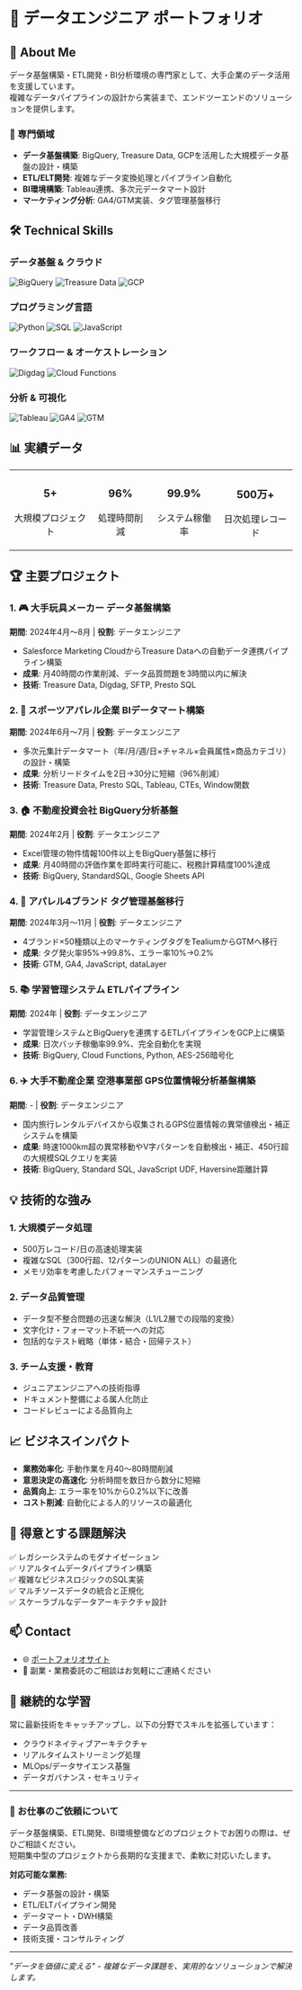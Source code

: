 # 👋 データエンジニア ポートフォリオ

## 🚀 About Me

データ基盤構築・ETL開発・BI分析環境の専門家として、大手企業のデータ活用を支援しています。  
複雑なデータパイプラインの設計から実装まで、エンドツーエンドのソリューションを提供します。

### 💼 専門領域
- **データ基盤構築**: BigQuery, Treasure Data, GCPを活用した大規模データ基盤の設計・構築
- **ETL/ELT開発**: 複雑なデータ変換処理とパイプライン自動化
- **BI環境構築**: Tableau連携、多次元データマート設計
- **マーケティング分析**: GA4/GTM実装、タグ管理基盤移行

## 🛠️ Technical Skills

### データ基盤 & クラウド
![BigQuery](https://img.shields.io/badge/BigQuery-4285F4?style=for-the-badge&logo=google-cloud&logoColor=white)
![Treasure Data](https://img.shields.io/badge/Treasure_Data-FF6B6B?style=for-the-badge&logoColor=white)
![GCP](https://img.shields.io/badge/Google_Cloud-4285F4?style=for-the-badge&logo=google-cloud&logoColor=white)

### プログラミング言語
![Python](https://img.shields.io/badge/Python-3776AB?style=for-the-badge&logo=python&logoColor=white)
![SQL](https://img.shields.io/badge/SQL-4479A1?style=for-the-badge&logo=postgresql&logoColor=white)
![JavaScript](https://img.shields.io/badge/JavaScript-F7DF1E?style=for-the-badge&logo=javascript&logoColor=black)

### ワークフロー & オーケストレーション
![Digdag](https://img.shields.io/badge/Digdag-2088FF?style=for-the-badge&logoColor=white)
![Cloud Functions](https://img.shields.io/badge/Cloud_Functions-4285F4?style=for-the-badge&logo=google-cloud&logoColor=white)

### 分析 & 可視化
![Tableau](https://img.shields.io/badge/Tableau-E97627?style=for-the-badge&logo=tableau&logoColor=white)
![GA4](https://img.shields.io/badge/Google_Analytics_4-E37400?style=for-the-badge&logo=google-analytics&logoColor=white)
![GTM](https://img.shields.io/badge/Google_Tag_Manager-246FDB?style=for-the-badge&logo=google-tag-manager&logoColor=white)

## 📊 実績データ

<table>
<tr>
<td align="center">
<h3>5+</h3>
<p>大規模プロジェクト</p>
</td>
<td align="center">
<h3>96%</h3>
<p>処理時間削減</p>
</td>
<td align="center">
<h3>99.9%</h3>
<p>システム稼働率</p>
</td>
<td align="center">
<h3>500万+</h3>
<p>日次処理レコード</p>
</td>
</tr>
</table>

## 🏆 主要プロジェクト

### 1. 🎮 大手玩具メーカー データ基盤構築
**期間**: 2024年4月〜8月 | **役割**: データエンジニア

- Salesforce Marketing CloudからTreasure Dataへの自動データ連携パイプライン構築
- **成果**: 月40時間の作業削減、データ品質問題を3時間以内に解決
- **技術**: Treasure Data, Digdag, SFTP, Presto SQL

### 2. 👟 スポーツアパレル企業 BIデータマート構築
**期間**: 2024年6月〜7月 | **役割**: データエンジニア

- 多次元集計データマート（年/月/週/日×チャネル×会員属性×商品カテゴリ）の設計・構築
- **成果**: 分析リードタイムを2日→30分に短縮（96%削減）
- **技術**: Treasure Data, Presto SQL, Tableau, CTEs, Window関数

### 3. 🏠 不動産投資会社 BigQuery分析基盤
**期間**: 2024年2月 | **役割**: データエンジニア

- Excel管理の物件情報100件以上をBigQuery基盤に移行
- **成果**: 月40時間の評価作業を即時実行可能に、税務計算精度100%達成
- **技術**: BigQuery, StandardSQL, Google Sheets API

### 4. 👗 アパレル4ブランド タグ管理基盤移行
**期間**: 2024年3月〜11月 | **役割**: データエンジニア

- 4ブランド×50種類以上のマーケティングタグをTealiumからGTMへ移行
- **成果**: タグ発火率95%→99.8%、エラー率10%→0.2%
- **技術**: GTM, GA4, JavaScript, dataLayer

### 5. 📚 学習管理システム ETLパイプライン
**期間**: 2024年 | **役割**: データエンジニア

- 学習管理システムとBigQueryを連携するETLパイプラインをGCP上に構築
- **成果**: 日次バッチ稼働率99.9%、完全自動化を実現
- **技術**: BigQuery, Cloud Functions, Python, AES-256暗号化

### 6. ✈️ 大手不動産企業 空港事業部 GPS位置情報分析基盤構築
**期間**: - | **役割**: データエンジニア

- 国内旅行レンタルデバイスから収集されるGPS位置情報の異常値検出・補正システムを構築
- **成果**: 時速1000km超の異常移動やV字パターンを自動検出・補正、450行超の大規模SQLクエリを実装
- **技術**: BigQuery, Standard SQL, JavaScript UDF, Haversine距離計算

## 💡 技術的な強み

### 1. 大規模データ処理
- 500万レコード/日の高速処理実装
- 複雑なSQL（300行超、12パターンのUNION ALL）の最適化
- メモリ効率を考慮したパフォーマンスチューニング

### 2. データ品質管理
- データ型不整合問題の迅速な解決（L1/L2層での段階的変換）
- 文字化け・フォーマット不統一への対応
- 包括的なテスト戦略（単体・結合・回帰テスト）

### 3. チーム支援・教育
- ジュニアエンジニアへの技術指導
- ドキュメント整備による属人化防止
- コードレビューによる品質向上

## 📈 ビジネスインパクト

- **業務効率化**: 手動作業を月40〜80時間削減
- **意思決定の高速化**: 分析時間を数日から数分に短縮
- **品質向上**: エラー率を10%から0.2%以下に改善
- **コスト削減**: 自動化による人的リソースの最適化

## 🎯 得意とする課題解決

✅ レガシーシステムのモダナイゼーション  
✅ リアルタイムデータパイプライン構築  
✅ 複雑なビジネスロジックのSQL実装  
✅ マルチソースデータの統合と正規化  
✅ スケーラブルなデータアーキテクチャ設計  

## 📫 Contact

- 🌐 [ポートフォリオサイト](https://sato1046.github.io)
- 💼 副業・業務委託のご相談はお気軽にご連絡ください

## 🔄 継続的な学習

常に最新技術をキャッチアップし、以下の分野でスキルを拡張しています：
- クラウドネイティブアーキテクチャ
- リアルタイムストリーミング処理
- MLOps/データサイエンス基盤
- データガバナンス・セキュリティ

---

### 🌟 お仕事のご依頼について

データ基盤構築、ETL開発、BI環境整備などのプロジェクトでお困りの際は、ぜひご相談ください。  
短期集中型のプロジェクトから長期的な支援まで、柔軟に対応いたします。

**対応可能な業務:**
- データ基盤の設計・構築
- ETL/ELTパイプライン開発
- データマート・DWH構築
- データ品質改善
- 技術支援・コンサルティング

---

*"データを価値に変える" - 複雑なデータ課題を、実用的なソリューションで解決します。*
